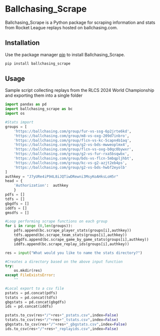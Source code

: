 # Ballchasing_Scrape

Ballchasing_Scrape is a Python package for scraping information and stats from Rocket League replays hosted on ballchasing.com.

## Installation

Use the package manager [pip](https://pip.pypa.io/en/stable/) to install Ballchasing_Scrape.

```bash
pip install ballchasing_scrape
```

## Usage
Sample script collecting replays from the RLCS 2024 World Championship and exporting them into a single folder

```python
import pandas as pd
import ballchasing_scrape as bc
import os

#Stats import
groups = [
    'https://ballchasing.com/group/fur-vs-ssg-6p2jrte6kd',
    'https://ballchasing.com/group/m8-vs-oxg-209d7inbro',
    'https://ballchasing.com/group/flcn-vs-kc-5capn4b1aq',
    'https://ballchasing.com/group/g2-vs-bds-mwweoplmx4',
    'https://ballchasing.com/group/flcn-vs-oxg-b0qc0bywxr',
    'https://ballchasing.com/group/g2-vs-fur-rxa5bsqwbx',
    'https://ballchasing.com/group/bds-vs-flcn-5mbqpljhbt',
    'https://ballchasing.com/group/kc-vs-g2-azjt2eb4ps',
    'https://ballchasing.com/group/g2-vs-bds-hwbf2eyolb'
]
authkey = "J7yURe4iP94L8iJQTiwDRewni3MsyKoAHksLoH5r"
head = {
    'Authorization':  authkey
    }
pdfs = []
tdfs = []
gbgdfs = []
iddfs = []
gmsdfs = []

#Loop performing scrape functions on each group
for i in range (0,len(groups)):
    pdfs.append(bc.scrape_player_stats(groups[i],authkey))
    tdfs.append(bc.scrape_team_stats(groups[i],authkey))
    gbgdfs.append(bc.scrape_game_by_game_stats(groups[i],authkey))
    iddfs.append(bc.scrape_replay_ids(groups[i],authkey))

res = input("What would you like to name the stats directory?")

#Creates a directory based on the above input function
try:
    os.mkdir(res)
except FileExistsError:
    ""

#Local export to a csv file
pstats = pd.concat(pdfs)
tstats = pd.concat(tdfs)
gbgstats = pd.concat(gbgdfs)
ids = pd.concat(iddfs)

pstats.to_csv(res+"/"+res+"_pstats.csv",index=False)
tstats.to_csv(res+"/"+res+"_tstats.csv",index=False)
gbgstats.to_csv(res+"/"+res+"_gbgstats.csv",index=False)
ids.to_csv(res+"/"+res+"_replayids.csv",index=False)

```
